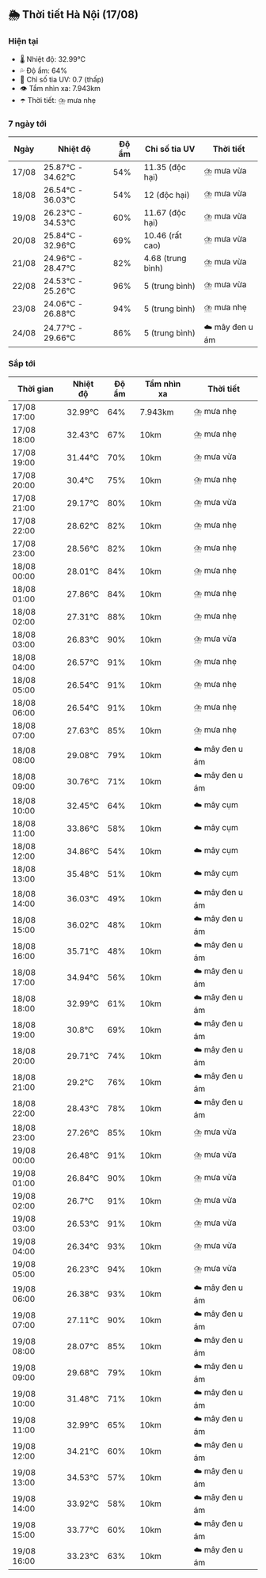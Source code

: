 ## 🌦️ Thời tiết Hà Nội (17/08)

### Hiện tại

- 🌡️ Nhiệt độ: 32.99℃
- 💦 Độ ẩm: 64%
- 🌟 Chỉ số tia UV: 0.7 (thấp)
- 👁️ Tầm nhìn xa: 7.943km
- ☂️ Thời tiết: ⛈️ mưa nhẹ

### 7 ngày tới

| Ngày | Nhiệt độ | Độ ẩm | Chỉ số tia UV | Thời tiết |
| --- | --- | --- | --- | --- |
| 17/08 | 25.87℃ - 34.62℃ | 54% | 11.35 (độc hại) | ⛈️ mưa vừa |
| 18/08 | 26.54℃ - 36.03℃ | 54% | 12 (độc hại) | ⛈️ mưa vừa |
| 19/08 | 26.23℃ - 34.53℃ | 60% | 11.67 (độc hại) | ⛈️ mưa vừa |
| 20/08 | 25.84℃ - 32.96℃ | 69% | 10.46 (rất cao) | ⛈️ mưa vừa |
| 21/08 | 24.96℃ - 28.47℃ | 82% | 4.68 (trung bình) | ⛈️ mưa vừa |
| 22/08 | 24.53℃ - 25.26℃ | 96% | 5 (trung bình) | ⛈️ mưa vừa |
| 23/08 | 24.06℃ - 26.88℃ | 94% | 5 (trung bình) | ⛈️ mưa nhẹ |
| 24/08 | 24.77℃ - 29.66℃ | 86% | 5 (trung bình) | ☁️ mây đen u ám |

### Sắp tới

| Thời gian | Nhiệt độ | Độ ẩm | Tầm nhìn xa | Thời tiết |
| --- | --- | --- | --- | --- |
| 17/08 17:00 | 32.99℃ | 64% | 7.943km | ⛈️ mưa nhẹ |
| 17/08 18:00 | 32.43℃ | 67% | 10km | ⛈️ mưa nhẹ |
| 17/08 19:00 | 31.44℃ | 70% | 10km | ⛈️ mưa vừa |
| 17/08 20:00 | 30.4℃ | 75% | 10km | ⛈️ mưa nhẹ |
| 17/08 21:00 | 29.17℃ | 80% | 10km | ⛈️ mưa vừa |
| 17/08 22:00 | 28.62℃ | 82% | 10km | ⛈️ mưa nhẹ |
| 17/08 23:00 | 28.56℃ | 82% | 10km | ⛈️ mưa nhẹ |
| 18/08 00:00 | 28.01℃ | 84% | 10km | ⛈️ mưa nhẹ |
| 18/08 01:00 | 27.86℃ | 84% | 10km | ⛈️ mưa nhẹ |
| 18/08 02:00 | 27.31℃ | 88% | 10km | ⛈️ mưa nhẹ |
| 18/08 03:00 | 26.83℃ | 90% | 10km | ⛈️ mưa vừa |
| 18/08 04:00 | 26.57℃ | 91% | 10km | ⛈️ mưa nhẹ |
| 18/08 05:00 | 26.54℃ | 91% | 10km | ⛈️ mưa nhẹ |
| 18/08 06:00 | 26.54℃ | 91% | 10km | ⛈️ mưa nhẹ |
| 18/08 07:00 | 27.63℃ | 85% | 10km | ⛈️ mưa nhẹ |
| 18/08 08:00 | 29.08℃ | 79% | 10km | ☁️ mây đen u ám |
| 18/08 09:00 | 30.76℃ | 71% | 10km | ☁️ mây đen u ám |
| 18/08 10:00 | 32.45℃ | 64% | 10km | ☁️ mây cụm |
| 18/08 11:00 | 33.86℃ | 58% | 10km | ☁️ mây cụm |
| 18/08 12:00 | 34.86℃ | 54% | 10km | ☁️ mây cụm |
| 18/08 13:00 | 35.48℃ | 51% | 10km | ☁️ mây cụm |
| 18/08 14:00 | 36.03℃ | 49% | 10km | ☁️ mây đen u ám |
| 18/08 15:00 | 36.02℃ | 48% | 10km | ☁️ mây đen u ám |
| 18/08 16:00 | 35.71℃ | 48% | 10km | ☁️ mây đen u ám |
| 18/08 17:00 | 34.94℃ | 56% | 10km | ☁️ mây đen u ám |
| 18/08 18:00 | 32.99℃ | 61% | 10km | ☁️ mây đen u ám |
| 18/08 19:00 | 30.8℃ | 69% | 10km | ☁️ mây đen u ám |
| 18/08 20:00 | 29.71℃ | 74% | 10km | ☁️ mây đen u ám |
| 18/08 21:00 | 29.2℃ | 76% | 10km | ☁️ mây đen u ám |
| 18/08 22:00 | 28.43℃ | 78% | 10km | ☁️ mây đen u ám |
| 18/08 23:00 | 27.26℃ | 85% | 10km | ⛈️ mưa vừa |
| 19/08 00:00 | 26.48℃ | 91% | 10km | ⛈️ mưa vừa |
| 19/08 01:00 | 26.84℃ | 90% | 10km | ⛈️ mưa vừa |
| 19/08 02:00 | 26.7℃ | 91% | 10km | ⛈️ mưa vừa |
| 19/08 03:00 | 26.53℃ | 91% | 10km | ⛈️ mưa vừa |
| 19/08 04:00 | 26.34℃ | 93% | 10km | ⛈️ mưa vừa |
| 19/08 05:00 | 26.23℃ | 94% | 10km | ⛈️ mưa vừa |
| 19/08 06:00 | 26.38℃ | 93% | 10km | ☁️ mây đen u ám |
| 19/08 07:00 | 27.11℃ | 90% | 10km | ☁️ mây đen u ám |
| 19/08 08:00 | 28.07℃ | 85% | 10km | ☁️ mây đen u ám |
| 19/08 09:00 | 29.68℃ | 79% | 10km | ☁️ mây đen u ám |
| 19/08 10:00 | 31.48℃ | 71% | 10km | ☁️ mây đen u ám |
| 19/08 11:00 | 32.99℃ | 65% | 10km | ☁️ mây đen u ám |
| 19/08 12:00 | 34.21℃ | 60% | 10km | ☁️ mây đen u ám |
| 19/08 13:00 | 34.53℃ | 57% | 10km | ☁️ mây đen u ám |
| 19/08 14:00 | 33.92℃ | 58% | 10km | ☁️ mây đen u ám |
| 19/08 15:00 | 33.77℃ | 60% | 10km | ☁️ mây đen u ám |
| 19/08 16:00 | 33.23℃ | 63% | 10km | ☁️ mây đen u ám |
